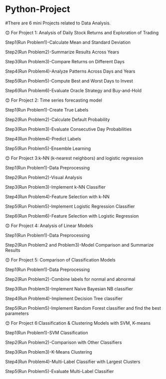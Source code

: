 # Python-Project
#There are 6 mini Projects related to Data Analysis.

😊 For Project 1: Analysis of Daily Stock Returns and Exploration of Trading 

Step1(Run Problem1)-Calculate Mean and Standard Deviation

Step2(Run Problem2)-Summarize Results Across Years

Step3(Run Problem3)-Compare Returns on Different Days

Step4(Run Problem4)-Analyze Patterns Across Days and Years 

Step5(Run Problem5)-Compute Best and Worst Days to Invest

Step6(Run Problem6)-Evaluate Oracle Strategy and Buy-and-Hold


😊 For Project 2: Time series forecasting model

Step1(Run Problem1)-Create True Labels

Step2(Run Problem2)-Calculate Default Probability

Step3(Run Problem3)-Evaluate Consecutive Day Probabilities

Step4(Run Problem4)-Predict Labels

Step5(Run Problem5)-Ensemble Learning


😊 For Project 3:k-NN (k-nearest neighbors) and logistic regression

Step1(Run Problem1)-Data Preprocessing

Step2(Run Problem2)-Visual Analysis

Step3(Run Problem3)-Implement k-NN Classifier

Step4(Run Problem4)-Feature Selection with k-NN

Step5(Run Problem5)-Implement Logistic Regression Classifier

Step6(Run Problem6)-Feature Selection with Logistic Regression


😊 For Project 4: Analysis of Linear Models

Step1(Run Problem1)-Data Preprocessing

Step2(Run Problem2 and Problem3)-Model Comparison and Summarize Results


😊 For Project 5: Comparison of Classification Models

Step1(Run Problem1)-Data Preprocessing

Step2(Run Problem2)-Combine labels for normal and abnormal

Step3(Run Problem3)-Implement Naive Bayesian NB classifier

Step4(Run Problem4)-Implement Decision Tree classifier

Step5(Run Problem5)-Implement Random Forest classifier and find the best parameters


😊 For Project 6:Classification & Clustering Models with SVM, K-means

Step1(Run Problem1)-SVM Classification

Step2(Run Problem2)-Comparison with Other Classifiers

Step3(Run Problem3)-K-Means Clustering

Step4(Run Problem4)-Multi-Label Classifier with Largest Clusters

Step5(Run Problem5)-Evaluate Multi-Label Classifier

